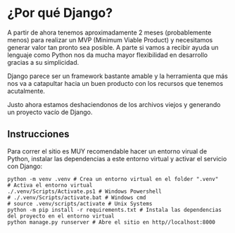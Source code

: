 # ¿Por qué Django?

A partir de ahora tenemos aproximadamente 2 meses (probablemente menos) para realizar un MVP  (Minimum Viable Product)
y necesitamos generar valor tan pronto sea posible. A parte si vamos a recibir ayuda un lenguaje como Python nos
da mucha mayor flexibilidad en desarrollo gracias a su simplicidad.

Django parece ser un framework bastante amable y la herramienta que más nos va a catapultar hacia un buen producto
con los recursos que tenemos acutalmente.

Justo ahora estamos deshaciendonos de los archivos viejos y generando un proyecto vacío de Django.

## Instrucciones

Para correr el sitio es MUY recomendable hacer un entorno virual de Python, instalar las dependencias a este entorno
virtual y activar el servicio con Django:

~~~
python -m venv .venv # Crea un entorno virtual en el folder ".venv"
# Activa el entorno virtual
./.venv/Scripts/Activate.ps1 # Windows Powershell
# ./.venv/Scripts/activate.bat # Windows cmd
# source .venv/scripts/activate # Unix Systems
python -m pip install -r requirements.txt # Instala las dependencias del proyecto en el entorno virtual
python manage.py runserver # Abre el sitio en http//localhost:8000
~~~